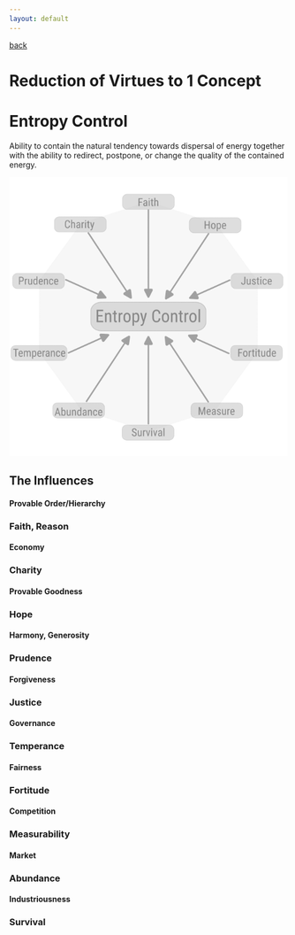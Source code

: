 ```yaml
---
layout: default
---
```

[back](./)

# Reduction of Virtues to 1 Concept

# Entropy Control

Ability to contain the natural tendency towards dispersal of energy together with the ability to redirect, postpone, or change the quality of the contained energy.

![Virtue - 1 Concept Graph](/images/entropy.png)

## The Influences

#### Provable Order/Hierarchy


### Faith, Reason


#### Economy


### Charity


#### Provable Goodness


### Hope


#### Harmony, Generosity


### Prudence


#### Forgiveness


### Justice


#### Governance


### Temperance


#### Fairness


### Fortitude


#### Competition


### Measurability


#### Market


### Abundance


#### Industriousness


### Survival